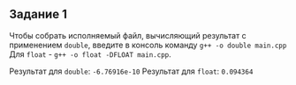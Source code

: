 ## Задание 1
Чтобы собрать исполняемый файл, вычисляющий результат с применением `double`, введите в консоль команду `g++ -o double main.cpp`
Для `float` - `g++ -o float -DFLOAT main.cpp`.

Результат для `double`: `-6.76916e-10`
Результат для `float`: `0.094364`
